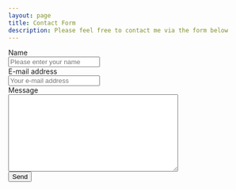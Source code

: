 ```yaml
---
layout: page
title: Contact Form
description: Please feel free to contact me via the form below
---
```


<form method="post" action="https://forms.un-static.com/forms/e2ffb2988d8525c114bb2e0f20a770a467f89153">
  <div class="form-group row">
    <label for="name" class="col-4 col-form-label">Name</label>
    <div class="col-8">
      <div class="input-group">
        <div class="input-group-addon">
          <i class="fa fa-user"></i>
        </div>
        <input id="name" name="name" placeholder="Please enter your name" type="text" required="required" class="form-control">
      </div>
    </div>
  </div>
  <div class="form-group row">
    <label for="email" class="col-4 col-form-label">E-mail address</label>
    <div class="col-8">
      <div class="input-group">
        <div class="input-group-addon">
          <i class="fa fa-envelope"></i>
        </div>
        <input id="email" name="email" placeholder="Your e-mail address" type="text" required="required" class="form-control">
      </div>
    </div>
  </div>
  <div class="form-group row">
    <label for="message" class="col-4 col-form-label">Message</label>
    <div class="col-8">
      <textarea id="message" name="message" cols="40" rows="10" required="required" class="form-control"></textarea>
    </div>
  </div>
  <div class="form-group row">
    <div class="offset-4 col-8">
      <button name="submit" type="submit" class="btn btn-primary">Send</button>
    </div>
  </div>
</form>